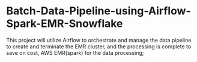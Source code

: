 # Batch-Data-Pipeline-using-Airflow-Spark-EMR-Snowflake
This project will utilize Airflow to orchestrate and manage the data pipeline to create and terminate the EMR cluster, and the processing is complete to save on cost, 
AWS EMR(spark) for the data processing; 

